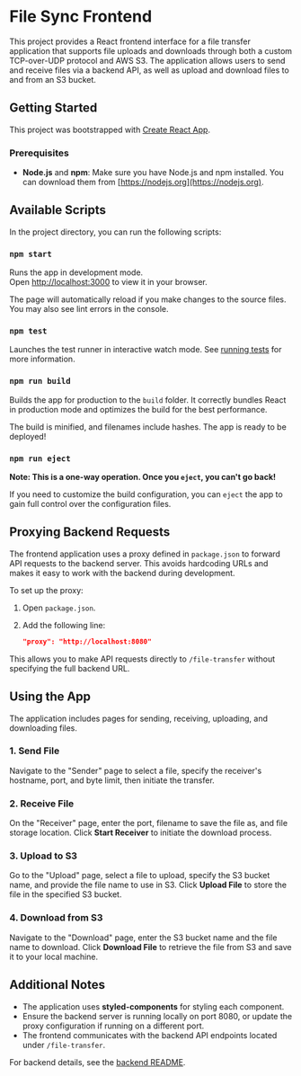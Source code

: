 # File Sync Frontend

This project provides a React frontend interface for a file transfer application that supports file uploads and downloads through both a custom TCP-over-UDP protocol and AWS S3. The application allows users to send and receive files via a backend API, as well as upload and download files to and from an S3 bucket.

## Getting Started

This project was bootstrapped with [Create React App](https://github.com/facebook/create-react-app).

### Prerequisites

- **Node.js** and **npm**: Make sure you have Node.js and npm installed. You can download them from [https://nodejs.org](https://nodejs.org).

## Available Scripts

In the project directory, you can run the following scripts:

### `npm start`

Runs the app in development mode.\
Open [http://localhost:3000](http://localhost:3000) to view it in your browser.

The page will automatically reload if you make changes to the source files. You may also see lint errors in the console.

### `npm test`

Launches the test runner in interactive watch mode. See [running tests](https://facebook.github.io/create-react-app/docs/running-tests) for more information.

### `npm run build`

Builds the app for production to the `build` folder. It correctly bundles React in production mode and optimizes the build for the best performance.

The build is minified, and filenames include hashes. The app is ready to be deployed!

### `npm run eject`

**Note: This is a one-way operation. Once you `eject`, you can't go back!**

If you need to customize the build configuration, you can `eject` the app to gain full control over the configuration files.

## Proxying Backend Requests

The frontend application uses a proxy defined in `package.json` to forward API requests to the backend server. This avoids hardcoding URLs and makes it easy to work with the backend during development.

To set up the proxy:

1. Open `package.json`.
2. Add the following line:

   ```json
   "proxy": "http://localhost:8080"
   ```

This allows you to make API requests directly to `/file-transfer` without specifying the full backend URL.

## Using the App

The application includes pages for sending, receiving, uploading, and downloading files.

### 1. Send File

Navigate to the "Sender" page to select a file, specify the receiver's hostname, port, and byte limit, then initiate the transfer.

### 2. Receive File

On the "Receiver" page, enter the port, filename to save the file as, and file storage location. Click **Start Receiver** to initiate the download process.

### 3. Upload to S3

Go to the "Upload" page, select a file to upload, specify the S3 bucket name, and provide the file name to use in S3. Click **Upload File** to store the file in the specified S3 bucket.

### 4. Download from S3

Navigate to the "Download" page, enter the S3 bucket name and the file name to download. Click **Download File** to retrieve the file from S3 and save it to your local machine.

## Additional Notes

- The application uses **styled-components** for styling each component.
- Ensure the backend server is running locally on port 8080, or update the proxy configuration if running on a different port.
- The frontend communicates with the backend API endpoints located under `/file-transfer`.

For backend details, see the [backend README](../backend/README.md).
